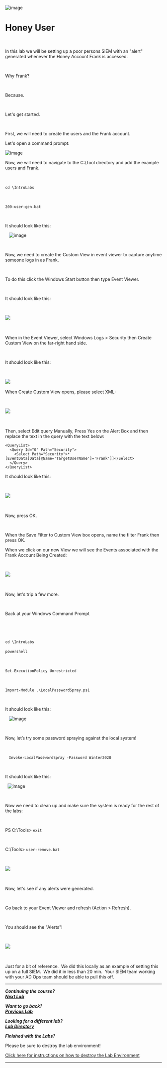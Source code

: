 ![image](https://github.com/user-attachments/assets/068fae26-6e8f-402f-ad69-63a4e6a1f59e)
 

# Honey User 

  

In this lab we will be setting up a poor persons SIEM with an "alert" generated whenever the Honey Account Frank is accessed. 

  

Why Frank? 

  

Because. 

  

Let's get started. 

  

First, we will need to create the users and the Frank account. 

Let's open a command prompt:

![image](https://github.com/user-attachments/assets/1abaf0d9-e8ed-4bfb-afab-1de17ad0f081)



Now, we will need to navigate to the C:\Tool directory and add the example users and Frank. 

  

`cd \IntroLabs` 

  

`200-user-gen.bat` 

  

It should look like this: 

  
![image](https://github.com/user-attachments/assets/d659078e-4504-4e8e-9800-b15db7aebb64)


  

Now, we need to create the Custom View in event viewer to capture anytime someone logs in as Frank. 

  

To do this click the Windows Start button then type Event Viewer. 

  

It should look like this: 

  

![](attachment/Clipboard_2021-03-12-11-16-35.png) 

  

When in the Event Viewer, select Windows Logs > Security then Create Custom View on the far-right hand side. 

  

It should look like this: 

  

![](attachment/Clipboard_2021-03-12-11-18-15.png) 

When Create Custom View opens, please select XML: 

  

![](attachment/Clipboard_2021-03-12-11-19-02.png) 

  

Then, select Edit query Manually, Press Yes on the Alert Box and then replace the text in the query with the text below: 

~~~~~~ 
<QueryList>
  <Query Id="0" Path="Security">
    <Select Path="Security">* [EventData[Data[@Name='TargetUserName']='Frank']]</Select>
  </Query>
</QueryList>

~~~~~~

It should look like this: 

  

![](attachment/Clipboard_2021-03-12-11-21-57.png) 

  

Now, press OK. 

  

When the Save Filter to Custom View box opens, name the filter Frank then press OK. 


When we click on our new View we will see the Events associated with the Frank Account Being Created: 

  

![](attachment/Clipboard_2021-03-12-11-24-20.png) 

  

Now, let's trip a few more. 

  

Back at your Windows Command Prompt 

  

  


`cd \IntroLabs`


 `powershell` 

  

 `Set-ExecutionPolicy Unrestricted` 

  

 `Import-Module .\LocalPasswordSpray.ps1` 

  

It should look like this: 

  
![image](https://github.com/user-attachments/assets/04441fb8-95ba-441c-8ccd-a18027b064da)


  

Now, let’s try some password spraying against the local system! 

  

  
`Invoke-LocalPasswordSpray -Password Winter2020` 

  

It should look like this: 

  ![image](https://github.com/user-attachments/assets/42e83694-5305-411e-bae8-b28f4cbb7598)



  

Now we need to clean up and make sure the system is ready for the rest of the labs: 

  

PS C:\Tools> `exit` 

  

C:\Tools> `user-remove.bat` 

  

![](attachment/Clipboard_2021-03-12-11-30-08.png) 

  

Now, let's see if any alerts were generated. 

  

Go back to your Event Viewer and refresh (Action > Refresh). 

  

You should see the "Alerts"! 

  

![](attachment/Clipboard_2021-03-12-11-32-18.png) 

  

Just for a bit of reference.  We did this locally as an example of setting this up on a full SIEM.  We did it in less than 20 min.  Your SIEM team working with your AD Ops team should be able to pull this off. 

***                                                                 
<b><i>Continuing the course? </br>[Next Lab](/IntroClassFiles/Tools/IntroClass/ADHD/pcap/AdvancedC2PCAPAnalysis.md)</i></b>

<b><i>Want to go back? </br>[Previous Lab](/IntroClassFiles/Tools/IntroClass/ADHD/honeyshare/HoneyShare.md)</i></b>

<b><i>Looking for a different lab? </br>[Lab Directory](/IntroClassFiles/navigation.md)</i></b>

***Finished with the Labs?***

Please be sure to destroy the lab environment!

[Click here for instructions on how to destroy the Lab Environment](/IntroClassFiles/Tools/IntroClass/LabDestruction/labdestruction.md)

---

  

 

 



